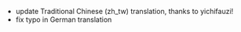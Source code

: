 - update Traditional Chinese (zh_tw) translation, thanks to yichifauzi!
- fix typo in German translation